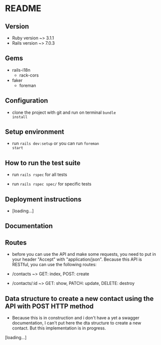 # README

## Version
  * Ruby version ~> 3.1.1
  * Rails version ~> 7.0.3

## Gems
  - rails-i18n
	- rack-cors
  - faker
	- foreman

## Configuration
* clone the project with git and run on terminal <code>bundle install</code>

## Setup environment
* run <code>rails dev:setup</code> or you can run <code>foreman start</code>

## How to run the test suite
* run <code>rails rspec</code> for all tests

* run <code>rails rspec spec/</code> for specific tests

## Deployment instructions
* [loading...]

## Documentation

## Routes
* before you can use the API and make some requests, you need to put in your header "Accept" with "application/json". Because this API is RESTful, you can use the following routes:

* /contacts ~> GET: index, POST: create

* /contacts/:id ~> GET: show, PATCH: update, DELETE: destroy

## Data structure to create a new contact using the API with POST HTTP method
* Because this is in construction and i don't have a yet a swagger documentation, I can't put here the dta structure to create a new contact. But this implementation is in progress.

[loading...]
